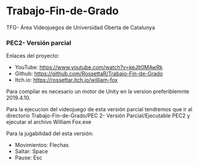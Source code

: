 # Trabajo-Fin-de-Grado
TFG- Área Videojuegos de Universidad Oberta de Catalunya

### PEC2- Versión parcial
Enlaces del proyecto:
- YouTube: https://www.youtube.com/watch?v=keJlt0MAwRk
- Github: https://github.com/RossettaR/Trabajo-Fin-de-Grado
- Itch.io: https://rossettar.itch.io/william-fox

Para compilar es necesario un motor de Unity en la version preferiblemnte 2019.4.10. 

Para la ejecucion del videojuego de esta versión parcial tendremos que ir al directorio Trabajo-Fin-de-Grado/PEC 2- Versión Parcial/Ejecutable PEC2 y ejecutar el archivo William Fox.exe

Para la jugabilidad del esta versión:
- Movimientos: Flechas
- Saltar: Space
- Pause: Esc

